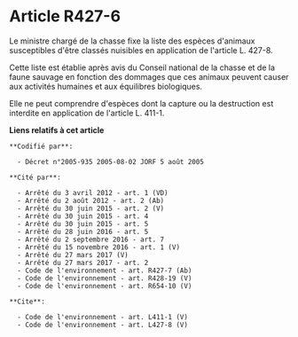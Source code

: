 # Article R427-6

Le ministre chargé de la chasse fixe la liste des espèces d'animaux susceptibles d'être classés nuisibles en application de
l'article L. 427-8.

Cette liste est établie après avis du Conseil national de la chasse et de la faune sauvage en fonction des dommages que ces
animaux peuvent causer aux activités humaines et aux équilibres biologiques.

Elle ne peut comprendre d'espèces dont la capture ou la destruction est interdite en application de l'article L. 411-1.

**Liens relatifs à cet article**

	**Codifié par**:

	  - Décret n°2005-935 2005-08-02 JORF 5 août 2005

	**Cité par**:

	  - Arrêté du 3 avril 2012 - art. 1 (VD)
	  - Arrêté du 2 août 2012 - art. 2 (Ab)
	  - Arrêté du 30 juin 2015 - art. 2 (V)
	  - Arrêté du 30 juin 2015 - art. 4
	  - Arrêté du 30 juin 2015 - art. 5
	  - Arrêté du 28 juin 2016 - art. 5
	  - Arrêté du 2 septembre 2016 - art. 7
	  - Arrêté du 15 novembre 2016 - art. 1 (V)
	  - Arrêté du 27 mars 2017 (V)
	  - Arrêté du 27 mars 2017 - art. 2
	  - Code de l'environnement - art. R427-7 (Ab)
	  - Code de l'environnement - art. R428-19 (V)
	  - Code de l'environnement - art. R654-10 (V)

	**Cite**:

	  - Code de l'environnement - art. L411-1 (V)
	  - Code de l'environnement - art. L427-8 (V)
